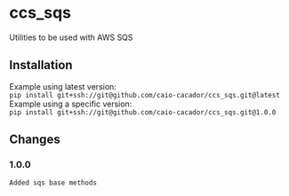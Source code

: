 # ccs_sqs
Utilities to be used with AWS SQS

## Installation
Example using latest version:\
`pip install git+ssh://git@github.com/caio-cacador/ccs_sqs.git@latest`\
Example using a specific version:\
`pip install git+ssh://git@github.com/caio-cacador/ccs_sqs.git@1.0.0`

## Changes

### 1.0.0
`Added sqs base methods`
